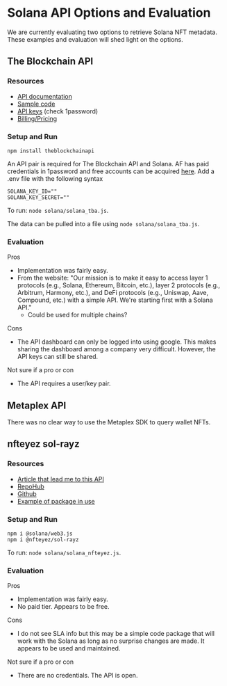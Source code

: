 # Solana API Options and Evaluation

We are currently evaluating two options to retrieve Solana NFT metadata. These examples and evaluation will shed light on the options.

## The Blockchain API

### Resources

- [API documentation](https://docs.theblockchainapi.com/)
- [Sample code](https://github.com/BL0CK-X/blockchain-api/blob/main/examples/solana-wallet/get-wallet-nfts/js_example.js)
- [API keys](https://dashboard.blockchainapi.com/#api-keys) (check 1password)
- [Billing/Pricing](https://dashboard.blockchainapi.com/#resources)

### Setup and Run

`npm install theblockchainapi`

An API pair is required for The Blockchain API and Solana. AF has paid credentials in 1password and free accounts can be acquired [here](https://dashboard.blockchainapi.com/#api-keys). Add a .env file with the following syntax

```
SOLANA_KEY_ID=""
SOLANA_KEY_SECRET=""
```
To run: `node solana/solana_tba.js`.

The data can be pulled into a file using `node solana/solana_tba.js`.

### Evaluation

Pros
- Implementation was fairly easy.
- From the website: "Our mission is to make it easy to access layer 1 protocols (e.g., Solana, Ethereum, Bitcoin, etc.), layer 2 protocols (e.g., Arbitrum, Harmony, etc.), and DeFi protocols (e.g., Uniswap, Aave, Compound, etc.) with a simple API. We're starting first with a Solana API."
  - Could be used for multiple chains?

Cons
- The API dashboard can only be logged into using google. This makes sharing the dashboard among a company very difficult. However, the API keys can still be shared.

Not sure if a pro or con
- The API requires a user/key pair.

## Metaplex API

There was no clear way to use the Metaplex SDK to query wallet NFTs.

## nfteyez sol-rayz

### Resources

- [Article that lead me to this API](https://avinashvazratkar446022.medium.com/how-to-fetch-all-collectibles-from-phantom-wallet-connected-to-solana-network-62dffb70f26b)
- [RepoHub](https://reposhub.com/javascript/misc/NftEyez-sol-rayz.html#articleHeader2)
- [Github](https://github.com/NftEyez/sol-rayz)
- [Example of package in use](https://nfteyez.global/)

### Setup and Run

```
npm i @solana/web3.js
npm i @nfteyez/sol-rayz
```

To run: `node solana/solana_nfteyez.js`.

### Evaluation

Pros
- Implementation was fairly easy.
- No paid tier. Appears to be free.

Cons
- I do not see SLA info but this may be a simple code package that will work with the Solana as long as no surprise changes are made. It appears to be used and maintained.

Not sure if a pro or con
- There are no credentials. The API is open.
